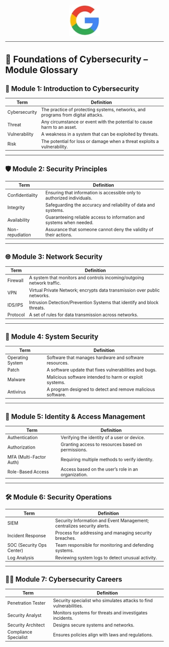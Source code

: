 <p align="center"><img src="./Assets/Google_logo.png" alt="Google Course Logo" width="100"/></p>


---
# 📘 Foundations of Cybersecurity – Module Glossary

## 🧠 Module 1: Introduction to Cybersecurity

| Term               | Definition                                                                 |
|--------------------|----------------------------------------------------------------------------|
| Cybersecurity      | The practice of protecting systems, networks, and programs from digital attacks. |
| Threat             | Any circumstance or event with the potential to cause harm to an asset.    |
| Vulnerability      | A weakness in a system that can be exploited by threats.                  |
| Risk               | The potential for loss or damage when a threat exploits a vulnerability.   |

---

## 🛡️ Module 2: Security Principles

| Term                   | Definition                                                                |
|------------------------|---------------------------------------------------------------------------|
| Confidentiality        | Ensuring that information is accessible only to authorized individuals.   |
| Integrity              | Safeguarding the accuracy and reliability of data and systems.            |
| Availability           | Guaranteeing reliable access to information and systems when needed.      |
| Non-repudiation        | Assurance that someone cannot deny the validity of their actions.         |

---

## 🌐 Module 3: Network Security

| Term                   | Definition                                                               |
|------------------------|--------------------------------------------------------------------------|
| Firewall               | A system that monitors and controls incoming/outgoing network traffic.  |
| VPN                    | Virtual Private Network; encrypts data transmission over public networks.|
| IDS/IPS                | Intrusion Detection/Prevention Systems that identify and block threats.  |
| Protocol               | A set of rules for data transmission across networks.                    |

---

## 💾 Module 4: System Security

| Term             | Definition                                                                 |
|------------------|----------------------------------------------------------------------------|
| Operating System | Software that manages hardware and software resources.                     |
| Patch            | A software update that fixes vulnerabilities and bugs.                     |
| Malware          | Malicious software intended to harm or exploit systems.                    |
| Antivirus        | A program designed to detect and remove malicious software.                |

---

## 👤 Module 5: Identity & Access Management

| Term                | Definition                                                                |
|---------------------|---------------------------------------------------------------------------|
| Authentication      | Verifying the identity of a user or device.                              |
| Authorization       | Granting access to resources based on permissions.                       |
| MFA (Multi-Factor Auth)| Requiring multiple methods to verify identity.                       |
| Role-Based Access   | Access based on the user’s role in an organization.                      |

---

## 🛠️ Module 6: Security Operations

| Term                  | Definition                                                               |
|------------------------|--------------------------------------------------------------------------|
| SIEM                   | Security Information and Event Management; centralizes security alerts. |
| Incident Response      | Process for addressing and managing security breaches.                  |
| SOC (Security Ops Center)| Team responsible for monitoring and defending systems.               |
| Log Analysis           | Reviewing system logs to detect unusual activity.                       |

---

## 🧑‍💻 Module 7: Cybersecurity Careers

| Term                    | Definition                                                                 |
|--------------------------|----------------------------------------------------------------------------|
| Penetration Tester       | Security specialist who simulates attacks to find vulnerabilities.         |
| Security Analyst         | Monitors systems for threats and investigates incidents.                   |
| Security Architect       | Designs secure systems and networks.                                       |
| Compliance Specialist    | Ensures policies align with laws and regulations.                          |

